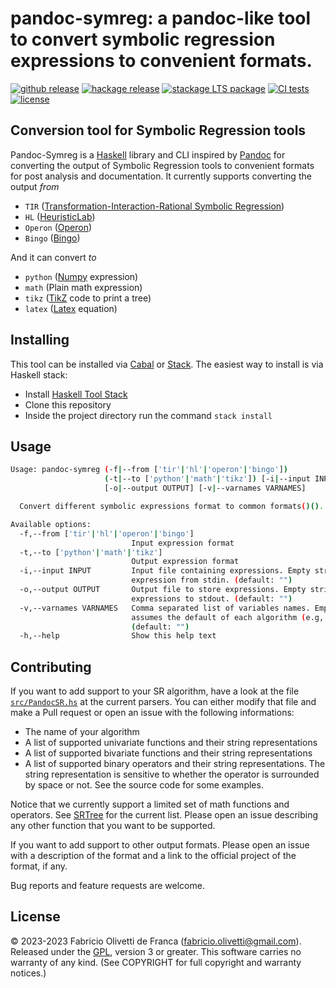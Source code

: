# pandoc-symreg: a pandoc-like tool to convert symbolic regression expressions to convenient formats.

[![github
release](https://img.shields.io/github/release/folivetti/pandoc-symreg.svg?label=current+release)](https://github.com/folivetti/pandoc-symreg/releases)
[![hackage
release](https://img.shields.io/hackage/v/pandoc-symreg.svg?label=hackage)](https://hackage.haskell.org/package/pandoc-symreg)
[![stackage LTS
package](https://stackage.org/package/pandoc-symreg/badge/lts)](https://www.stackage.org/lts/package/pandoc-symreg-types)
[![CI
tests](https://github.com/folivetti/pandoc-symreg/workflows/CI%20tests/badge.svg)](https://github.com/folivetti/pandoc-symreg/actions)
[![license](https://img.shields.io/badge/license-GPLv3+-lightgray.svg)](https://www.gnu.org/licenses/gpl.html)

## Conversion tool for Symbolic Regression tools

Pandoc-Symreg is a [Haskell](https://haskell.org) library and CLI inspired by [Pandoc](https://github.com/jgm/pandoc) for converting the output of Symbolic Regression tools to convenient formats for post analysis and documentation. It currently supports converting the output *from*

- `TIR` ([Transformation-Interaction-Rational Symbolic Regression](https://github.com/folivetti/tir))
- `HL` ([HeuristicLab](https://github.com/heal-research/HeuristicLab))
- `Operon` ([Operon](https://github.com/heal-research/operon))
- `Bingo` ([Bingo](https://github.com/nasa/bingo/tree/master/bingo))

And it can convert *to*

- `python` ([Numpy](https://numpy.org/doc/stable/index.html) expression)
- `math` (Plain math expression)
- `tikz` ([TikZ](https://tikz.net/) code to print a tree)
- `latex` ([Latex](https://www.latex-project.org/) equation)

## Installing

This tool can be installed via [Cabal](https://www.haskell.org/cabal/) or [Stack](https://docs.haskellstack.org/en/stable/). The easiest way to install is via Haskell stack:

- Install [Haskell Tool Stack](https://docs.haskellstack.org/en/stable/#how-to-install-stack)
- Clone this repository
- Inside the project directory run the command `stack install`

## Usage

```bash
Usage: pandoc-symreg (-f|--from ['tir'|'hl'|'operon'|'bingo'])
                     (-t|--to ['python'|'math'|'tikz']) [-i|--input INPUT] 
                     [-o|--output OUTPUT] [-v|--varnames VARNAMES]

  Convert different symbolic expressions format to common formats()().

Available options:
  -f,--from ['tir'|'hl'|'operon'|'bingo']
                           Input expression format
  -t,--to ['python'|'math'|'tikz']
                           Output expression format
  -i,--input INPUT         Input file containing expressions. Empty string gets
                           expression from stdin. (default: "")
  -o,--output OUTPUT       Output file to store expressions. Empty string prints
                           expressions to stdout. (default: "")
  -v,--varnames VARNAMES   Comma separated list of variables names. Empty list
                           assumes the default of each algorithm (e.g, "x,y,epsilon").
                           (default: "")
  -h,--help                Show this help text
```

## Contributing

If you want to add support to your SR algorithm, have a look at the file [`src/PandocSR.hs`](src/PandocSR.hs) at the current parsers. You can either modify that file and make a Pull request or open an issue with the following informations:

- The name of your algorithm
- A list of supported univariate functions and their string representations
- A list of supported bivariate functions and their string representations
- A list of supported binary operators and their string representations. The string representation is sensitive to whether the operator is surrounded by space or not. See the source code for some examples.

Notice that we currently support a limited set of math functions and operators. See [SRTree](https://github.com/folivetti/srtree/blob/main/src/Data/SRTree/Internal.hs) for the current list. Please open an issue describing any other function that you want to be supported.

If you want to add support to other output formats. Please open an issue with a description of the format and a link to the official project of the format, if any.

Bug reports and feature requests are welcome.

## License

© 2023-2023 Fabricio Olivetti de Franca (fabricio.olivetti@gmail.com). Released under the
[GPL](https://www.gnu.org/licenses/old-licenses/gpl-3.0.html "GNU General Public License"),
version 3 or greater. This software carries no warranty of any kind.
(See COPYRIGHT for full copyright and warranty notices.)
